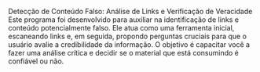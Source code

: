 Detecção de Conteúdo Falso: Análise de Links e Verificação de Veracidade
Este programa foi desenvolvido para auxiliar na identificação de links e conteúdo potencialmente falso. 
Ele atua como uma ferramenta inicial, escaneando links e, em seguida, propondo perguntas cruciais para que o usuário avalie a credibilidade da informação. 
O objetivo é capacitar você a fazer uma análise crítica e decidir se o material que está consumindo é confiável ou não.
